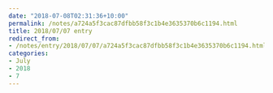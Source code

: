```yaml
---
date: "2018-07-08T02:31:36+10:00"
permalink: /notes/a724a5f3cac87dfbb58f3c1b4e3635370b6c1194.html
title: 2018/07/07 entry
redirect_from:
- /notes/entry/2018/07/07/a724a5f3cac87dfbb58f3c1b4e3635370b6c1194.html
categories:
- July
- 2018
- 7
---
```


